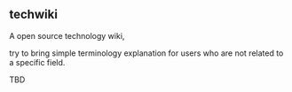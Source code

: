 ## techwiki

A open source technology wiki, 

try to bring simple terminology explanation for users who are not related to a specific field.

TBD